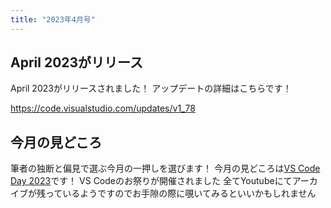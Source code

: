 ```yaml
---
title: "2023年4月号"
---
```



## April 2023がリリース

April 2023がリリースされました！
アップデートの詳細はこちらです！

https://code.visualstudio.com/updates/v1_78

## 今月の見どころ

筆者の独断と偏見で選ぶ今月の一押しを選びます！
今月の見どころは[VS Code Day 2023](https://code.visualstudio.com/updates/v1_78#_vs-code-day)です！
VS Codeのお祭りが開催されました
全てYoutubeにてアーカイブが残っているようですのでお手隙の際に覗いてみるといいかもしれません

